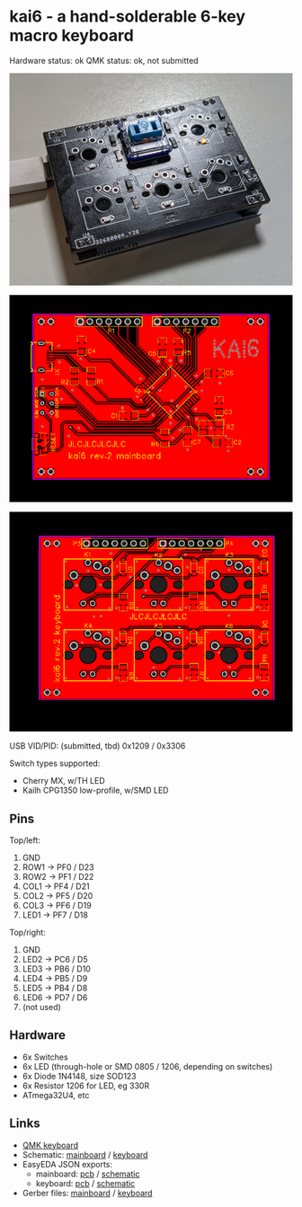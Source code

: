 # kai6 - a hand-solderable 6-key macro keyboard

Hardware status: ok
QMK status: ok, not submitted

![](photo.jpg)

![](board-main.png)

![](board-key.png)

USB VID/PID: (submitted, tbd) 0x1209 / 0x3306

Switch types supported:

* Cherry MX, w/TH LED
* Kailh CPG1350 low-profile, w/SMD LED

## Pins

Top/left:

1. GND
2. ROW1 -> PF0 / D23
3. ROW2 -> PF1 / D22
4. COL1 -> PF4 / D21
5. COL2 -> PF5 / D20
6. COL3 -> PF6 / D19
7. LED1 -> PF7 / D18

Top/right:

1. GND
2. LED2 -> PC6 / D5
3. LED3 -> PB6 / D10
4. LED4 -> PB5 / D9
5. LED5 -> PB4 / D8
6. LED6 -> PD7 / D6
7. (not used)

## Hardware

* 6x Switches
* 6x LED (through-hole or SMD 0805 / 1206, depending on switches)
* 6x Diode 1N4148, size SOD123
* 6x Resistor 1206 for LED, eg 330R
* ATmega32U4, etc

## Links

* [QMK keyboard](https://github.com/softplus/3keyecosystem-qmk/tree/main/6key/kai6)
* Schematic: [mainboard](schematic-main.pdf) / [keyboard](schematic-key.pdf)
* EasyEDA JSON exports: 
  * mainboard: [pcb](easyeda-main-pcb.json) / [schematic](easyeda-main-schematic.json)
  * keyboard: [pcb](easyeda-key-pcb.json) / [schematic](easyeda-key-schematic.json)
* Gerber files: [mainboard](gerber-main.zip) / [keyboard](gerber-key.zip)
